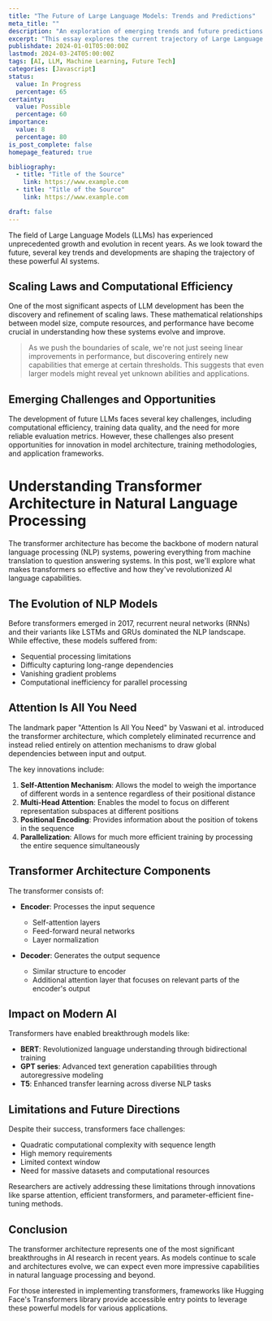 ```yaml
---
title: "The Future of Large Language Models: Trends and Predictions"
meta_title: ""
description: "An exploration of emerging trends and future predictions in Large Language Model development"
excerpt: "This essay explores the current trajectory of Large Language Models (LLMs), examining key trends, technical challenges, and future possibilities in the field of artificial intelligence. From scaling laws to emergent abilities, we delve into what the future might hold for these powerful AI systems."
publishdate: 2024-01-01T05:00:00Z
lastmod: 2024-03-24T05:00:00Z
tags: [AI, LLM, Machine Learning, Future Tech]
categories: [Javascript]
status:
  value: In Progress
  percentage: 65
certainty:
  value: Possible
  percentage: 60
importance:
  value: 8
  percentage: 80
is_post_complete: false
homepage_featured: true

bibliography:
  - title: "Title of the Source"
    link: https://www.example.com
  - title: "Title of the Source"
    link: https://www.example.com

draft: false
---
```


The field of Large Language Models (LLMs) has experienced unprecedented growth and evolution in recent years. As we look toward the future, several key trends and developments are shaping the trajectory of these powerful AI systems.

## Scaling Laws and Computational Efficiency

One of the most significant aspects of LLM development has been the discovery and refinement of scaling laws. These mathematical relationships between model size, compute resources, and performance have become crucial in understanding how these systems evolve and improve.

> As we push the boundaries of scale, we're not just seeing linear improvements in performance, but discovering entirely new capabilities that emerge at certain thresholds. This suggests that even larger models might reveal yet unknown abilities and applications.

## Emerging Challenges and Opportunities

The development of future LLMs faces several key challenges, including computational efficiency, training data quality, and the need for more reliable evaluation metrics. However, these challenges also present opportunities for innovation in model architecture, training methodologies, and application frameworks.


# Understanding Transformer Architecture in Natural Language Processing

The transformer architecture has become the backbone of modern natural language processing (NLP) systems, powering everything from machine translation to question answering systems. In this post, we'll explore what makes transformers so effective and how they've revolutionized AI language capabilities.

## The Evolution of NLP Models

Before transformers emerged in 2017, recurrent neural networks (RNNs) and their variants like LSTMs and GRUs dominated the NLP landscape. While effective, these models suffered from:

- Sequential processing limitations
- Difficulty capturing long-range dependencies
- Vanishing gradient problems
- Computational inefficiency for parallel processing

## Attention Is All You Need

The landmark paper "Attention Is All You Need" by Vaswani et al. introduced the transformer architecture, which completely eliminated recurrence and instead relied entirely on attention mechanisms to draw global dependencies between input and output.

The key innovations include:

1. **Self-Attention Mechanism**: Allows the model to weigh the importance of different words in a sentence regardless of their positional distance
2. **Multi-Head Attention**: Enables the model to focus on different representation subspaces at different positions
3. **Positional Encoding**: Provides information about the position of tokens in the sequence
4. **Parallelization**: Allows for much more efficient training by processing the entire sequence simultaneously

## Transformer Architecture Components

The transformer consists of:

- **Encoder**: Processes the input sequence
  - Self-attention layers
  - Feed-forward neural networks
  - Layer normalization
  
- **Decoder**: Generates the output sequence
  - Similar structure to encoder
  - Additional attention layer that focuses on relevant parts of the encoder's output

## Impact on Modern AI

Transformers have enabled breakthrough models like:

- **BERT**: Revolutionized language understanding through bidirectional training
- **GPT series**: Advanced text generation capabilities through autoregressive modeling
- **T5**: Enhanced transfer learning across diverse NLP tasks

## Limitations and Future Directions

Despite their success, transformers face challenges:

- Quadratic computational complexity with sequence length
- High memory requirements
- Limited context window
- Need for massive datasets and computational resources

Researchers are actively addressing these limitations through innovations like sparse attention, efficient transformers, and parameter-efficient fine-tuning methods.

## Conclusion

The transformer architecture represents one of the most significant breakthroughs in AI research in recent years. As models continue to scale and architectures evolve, we can expect even more impressive capabilities in natural language processing and beyond.

For those interested in implementing transformers, frameworks like Hugging Face's Transformers library provide accessible entry points to leverage these powerful models for various applications.

